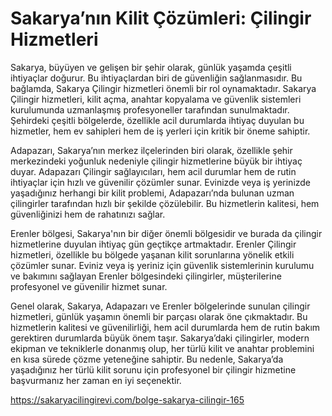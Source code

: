 # Sakarya’nın Kilit Çözümleri: Çilingir Hizmetleri
Sakarya, büyüyen ve gelişen bir şehir olarak, günlük yaşamda çeşitli ihtiyaçlar doğurur. Bu ihtiyaçlardan biri de güvenliğin sağlanmasıdır. Bu bağlamda, Sakarya Çilingir hizmetleri önemli bir rol oynamaktadır. Sakarya Çilingir hizmetleri, kilit açma, anahtar kopyalama ve güvenlik sistemleri kurulumunda uzmanlaşmış profesyoneller tarafından sunulmaktadır. Şehirdeki çeşitli bölgelerde, özellikle acil durumlarda ihtiyaç duyulan bu hizmetler, hem ev sahipleri hem de iş yerleri için kritik bir öneme sahiptir.

Adapazarı, Sakarya’nın merkez ilçelerinden biri olarak, özellikle şehir merkezindeki yoğunluk nedeniyle çilingir hizmetlerine büyük bir ihtiyaç duyar. Adapazarı Çilingir sağlayıcıları, hem acil durumlar hem de rutin ihtiyaçlar için hızlı ve güvenilir çözümler sunar. Evinizde veya iş yerinizde yaşadığınız herhangi bir kilit problemi, Adapazarı’nda bulunan uzman çilingirler tarafından hızlı bir şekilde çözülebilir. Bu hizmetlerin kalitesi, hem güvenliğinizi hem de rahatınızı sağlar.

Erenler bölgesi, Sakarya'nın bir diğer önemli bölgesidir ve burada da çilingir hizmetlerine duyulan ihtiyaç gün geçtikçe artmaktadır. Erenler Çilingir hizmetleri, özellikle bu bölgede yaşanan kilit sorunlarına yönelik etkili çözümler sunar. Eviniz veya iş yeriniz için güvenlik sistemlerinin kurulumu ve bakımını sağlayan Erenler bölgesindeki çilingirler, müşterilerine profesyonel ve güvenilir hizmet sunar.

Genel olarak, Sakarya, Adapazarı ve Erenler bölgelerinde sunulan çilingir hizmetleri, günlük yaşamın önemli bir parçası olarak öne çıkmaktadır. Bu hizmetlerin kalitesi ve güvenilirliği, hem acil durumlarda hem de rutin bakım gerektiren durumlarda büyük önem taşır. Sakarya’daki çilingirler, modern ekipman ve tekniklerle donanmış olup, her türlü kilit ve anahtar problemini en kısa sürede çözme yeteneğine sahiptir. Bu nedenle, Sakarya’da yaşadığınız her türlü kilit sorunu için profesyonel bir çilingir hizmetine başvurmanız her zaman en iyi seçenektir.

https://sakaryacilingirevi.com/bolge-sakarya-cilingir-165
